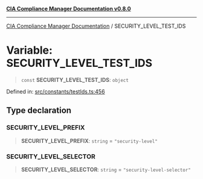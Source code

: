 [**CIA Compliance Manager Documentation v0.8.0**](../README.md)

***

[CIA Compliance Manager Documentation](../globals.md) / SECURITY\_LEVEL\_TEST\_IDS

# Variable: SECURITY\_LEVEL\_TEST\_IDS

> `const` **SECURITY\_LEVEL\_TEST\_IDS**: `object`

Defined in: [src/constants/testIds.ts:456](https://github.com/Hack23/cia-compliance-manager/blob/78912779fad2796d4afcf9e0a863cca80a66b25f/src/constants/testIds.ts#L456)

## Type declaration

### SECURITY\_LEVEL\_PREFIX

> **SECURITY\_LEVEL\_PREFIX**: `string` = `"security-level"`

### SECURITY\_LEVEL\_SELECTOR

> **SECURITY\_LEVEL\_SELECTOR**: `string` = `"security-level-selector"`
